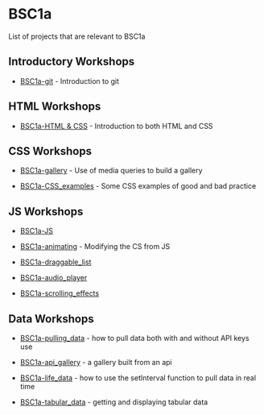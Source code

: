 # BSC1a

List of projects that are relevant to BSC1a

## Introductory Workshops
- [BSC1a-git](https://github.com/DianaVallverdu-NUA/BSC1a-git) - Introduction to git

## HTML Workshops

- [BSC1a-HTML & CSS](https://github.com/DianaVallverdu-NUA/BSC1a-HTML) - Introduction to both HTML and CSS

## CSS Workshops


- [BSC1a-gallery](https://github.com/DianaVallverdu-NUA/BSC1a-gallery) - Use of media queries to build a gallery

- [BSC1a-CSS_examples](https://github.com/DianaVallverdu-NUA/BSC1a-CSS_examples) - Some CSS examples of good and bad practice


## JS Workshops

- [BSC1a-JS](https://github.com/DianaVallverdu-NUA/BSC1a-JS_Introduction)

- [BSC1a-animating]() - Modifying the CS from JS

- [BSC1a-draggable_list](https://github.com/DianaVallverdu-NUA/BSC1a-draggable_list)

- [BSC1a-audio_player](https://github.com/DianaVallverdu-NUA/BSC1a-audio_player)

- [BSC1a-scrolling_effects]()

## Data Workshops

- [BSC1a-pulling_data]() - how to pull data both with and without API keys use

- [BSC1a-api_gallery]() - a gallery built from an api

- [BSC1a-life_data]() - how to use the setInterval function to pull data in real time

- [BSC1a-tabular_data]() - getting and displaying tabular data
